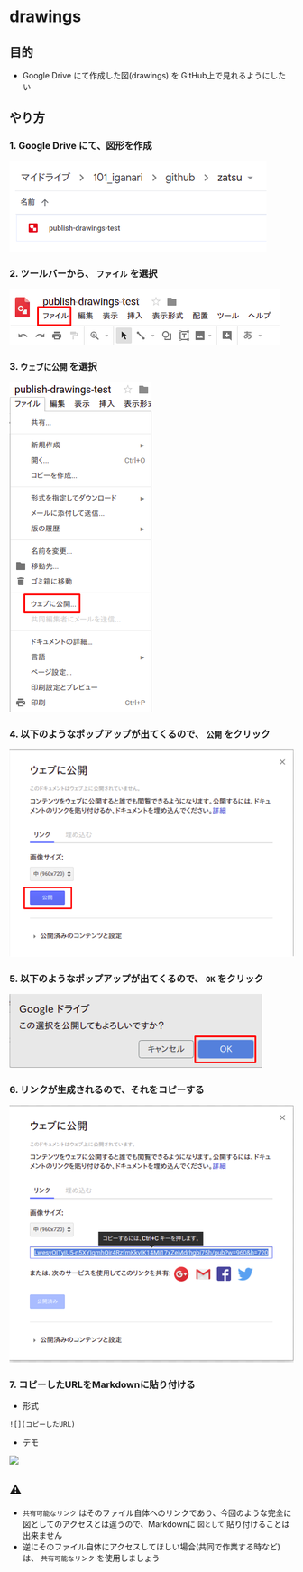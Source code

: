 # drawings

## 目的

+ Google Drive にて作成した図(drawings) を GitHub上で見れるようにしたい

## やり方

### 1. Google Drive にて、図形を作成

![](https://github.com/iganari/zatsu/blob/modify-readme-only/googledoc-images/drawings/images/drawings-01.png)


### 2. ツールバーから、 `ファイル` を選択

![](https://github.com/iganari/zatsu/blob/modify-readme-only/googledoc-images/drawings/images/drawings-02.png)


### 3. `ウェブに公開` を選択

![](https://github.com/iganari/zatsu/blob/modify-readme-only/googledoc-images/drawings/images/drawings-03.png)

### 4. 以下のようなポップアップが出てくるので、 `公開` をクリック

![](https://github.com/iganari/zatsu/blob/modify-readme-only/googledoc-images/drawings/images/drawings-04.png)

### 5. 以下のようなポップアップが出てくるので、 `OK` をクリック

![](https://github.com/iganari/zatsu/blob/modify-readme-only/googledoc-images/drawings/images/drawings-05.png)

### 6. リンクが生成されるので、それをコピーする

![](https://github.com/iganari/zatsu/blob/modify-readme-only/googledoc-images/drawings/images/drawings-06.png)

### 7. コピーしたURLをMarkdownに貼り付ける

+ 形式

```
![](コピーしたURL)
```

+ デモ

![](https://docs.google.com/drawings/d/e/2PACX-1vTVlxu8AkysmuMcEc1p7jikU_QLwesyOITyiU5-n5XYIqmhQir4RzfmKkvIK14Mi17xZeMdrhgbi75h/pub?w=960&h=720)


## :warning: 

+ `共有可能なリンク` はそのファイル自体へのリンクであり、今回のような完全に図としてのアクセスとは違うので、Markdownに `図として` 貼り付けることは出来ません
+ 逆にそのファイル自体にアクセスしてほしい場合(共同で作業する時など)は、 `共有可能なリンク` を使用しましょう
